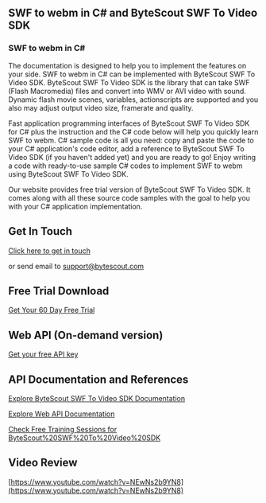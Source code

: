 ## SWF to webm in C# and ByteScout SWF To Video SDK

### SWF to webm in C#

The documentation is designed to help you to implement the features on your side. SWF to webm in C# can be implemented with ByteScout SWF To Video SDK. ByteScout SWF To Video SDK is the library that can take SWF (Flash Macromedia) files and convert into WMV or AVI video with sound. Dynamic flash movie scenes, variables, actionscripts are supported and you also may adjust output video size, framerate and quality.

Fast application programming interfaces of ByteScout SWF To Video SDK for C# plus the instruction and the C# code below will help you quickly learn SWF to webm. C# sample code is all you need: copy and paste the code to your C# application's code editor, add a reference to ByteScout SWF To Video SDK (if you haven't added yet) and you are ready to go! Enjoy writing a code with ready-to-use sample C# codes to implement SWF to webm using ByteScout SWF To Video SDK.

Our website provides free trial version of ByteScout SWF To Video SDK. It comes along with all these source code samples with the goal to help you with your C# application implementation.

## Get In Touch

[Click here to get in touch](https://bytescout.zendesk.com/hc/en-us/requests/new?subject=ByteScout%20SWF%20To%20Video%20SDK%20Question)

or send email to [support@bytescout.com](mailto:support@bytescout.com?subject=ByteScout%20SWF%20To%20Video%20SDK%20Question) 

## Free Trial Download

[Get Your 60 Day Free Trial](https://bytescout.com/download/web-installer?utm_source=github-readme)

## Web API (On-demand version)

[Get your free API key](https://pdf.co/documentation/api?utm_source=github-readme)

## API Documentation and References

[Explore ByteScout SWF To Video SDK Documentation](https://bytescout.com/documentation/index.html?utm_source=github-readme)

[Explore Web API Documentation](https://pdf.co/documentation/api?utm_source=github-readme)

[Check Free Training Sessions for ByteScout%20SWF%20To%20Video%20SDK](https://academy.bytescout.com/)

## Video Review

[https://www.youtube.com/watch?v=NEwNs2b9YN8](https://www.youtube.com/watch?v=NEwNs2b9YN8)